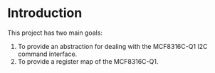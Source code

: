# Introduction 

This project has two main goals:
1. To provide an abstraction for dealing with the MCF8316C-Q1 I2C command interface.
2. To provide a register map of the MCF8316C-Q1.
